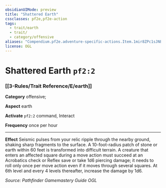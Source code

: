```yaml
---
obsidianUIMode: preview
title: "Shattered Earth"
cssclasses: pf2e,pf2e-action
tags:
  - trait/earth
  - trait/
  - category/offensive
aliases: "Compendium.pf2e.adventure-specific-actions.Item.1mir8ZPc1sJNEKVM"
license: OGL
---
```

# Shattered Earth `pf2:2`

### [[3-Rules/Trait Reference/E/earth]]

**Category** offensive; 




**Aspect** earth

**Activate** `pf2:2` command, Interact

**Frequency** once per hour

* * *

**Effect** Seismic pulses from your relic ripple through the nearby ground, shaking sharp fragments to the surface. A 10-foot-radius patch of stone or earth within 60 feet is transformed into difficult terrain. A creature that enters an affected square during a move action must succeed at an Acrobatics check or Reflex save or take 1d6 piercing damage; it needs to roll only once per move action even if it moves through several squares. At 6th level and every 4 levels thereafter, increase the damage by 1d6.

*Source: Pathfinder Gamemastery Guide*
*OGL*